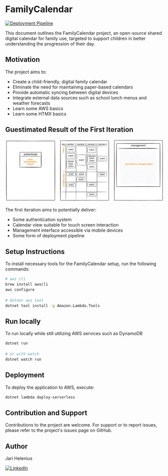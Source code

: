 # FamilyCalendar

[![Deployment Pipeline](https://github.com/juhenius/family-calendar/actions/workflows/deployment-pipeline.yml/badge.svg)](https://github.com/juhenius/family-calendar/actions/workflows/deployment-pipeline.yml)

This document outlines the FamilyCalendar project, an open-source shared digital calendar for family use, targeted to support children in better understanding the progression of their day.

## Motivation

The project aims to:

- Create a child-friendly, digital family calendar
- Eliminate the need for maintaining paper-based calendars
- Provide automatic syncing between digital devices
- Integrate external data sources such as school lunch menus and weather forecasts
- Learn some AWS basics
- Learn some HTMX basics

## Guestimated Result of the First Iteration

![First iteration](doc/target.excalidraw.png)

The first iteration aims to potentially deliver:

- Some authentication system
- Calendar view suitable for touch screen interaction
- Management interface accessible via mobile devices
- Some form of deployment pipeline

## Setup Instructions

To install necessary tools for the FamilyCalendar setup, run the following commands:

```bash
# aws cli
brew install awscli
aws configure

# dotnet aws tool
dotnet tool install -g Amazon.Lambda.Tools
```

## Run locally

To run locally while still utilizing AWS services such as DynamoDB

```bash
dotnet run

# or with watch
dotnet watch run
```

## Deployment

To deploy the application to AWS, execute:

```bash
dotnet lambda deploy-serverless
```

## Contribution and Support

Contributions to the project are welcome. For support or to report issues, please refer to the project's issues page on GitHub.

## Author

Jari Helenius

[![LinkedIn][linkedin-shield]][linkedin-url]

<!-- MARKDOWN LINKS & IMAGES -->

[linkedin-shield]: https://img.shields.io/badge/-LinkedIn-black.svg?style=for-the-badge&logo=linkedin&colorB=555
[linkedin-url]: https://linkedin.com/in/jari-helenius-a445478a
